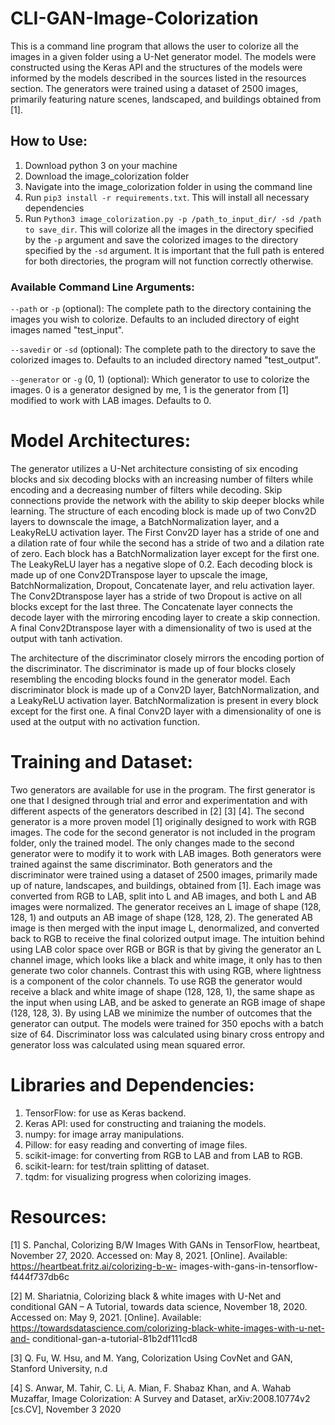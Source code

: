 # CLI-GAN-Image-Colorization
This is a command line program that allows the user to colorize all the images in a given folder using a U-Net generator model. The models were constructed using the Keras API and the structures of the models were informed by the models described in the sources listed in the resources section. The generators were trained using a dataset of 2500 images, primarily featuring nature scenes, landscaped, and buildings obtained from [1].

## How to Use:
1. Download python 3 on your machine
2. Download the image_colorization folder
3. Navigate into the image_colorization folder in using the command line
4. Run `pip3 install -r requirements.txt`. This will install all necessary dependencies
5. Run `Python3 image_colorization.py -p /path_to_input_dir/ -sd /path to save_dir`. This will colorize all the images in the directory specified by the `-p` argument and save the colorized images to the directory specified by the `-sd` argument. It is important that the full path is entered for both directories, the program will not function correctly otherwise.

### Available Command Line Arguments:
`--path` or `-p` (optional): The complete path to the directory containing the images you wish to colorize. Defaults to an included directory of eight images named "test_input".

`--savedir` or `-sd` (optional): The complete path to the directory to save the colorized images to. Defaults to an included directory named "test_output".

`--generator` or `-g` (0, 1) (optional): Which generator to use to colorize the images. 0 is a generator designed by me, 1 is the generator from [1] modified to work with LAB images. Defaults to 0.


# Model Architectures:
The generator utilizes a U-Net architecture consisting of six encoding blocks and six decoding blocks with an increasing number of filters while encoding and a decreasing number of filters while decoding. Skip connections provide the network with the ability to skip deeper blocks while learning. The structure of each encoding block is made up of two Conv2D layers to downscale the image, a BatchNormalization layer, and a LeakyReLU activation layer. The First Conv2D layer has a stride of one and a dilation rate of four while the second has a stride of two and a dilation rate of zero. Each block has a BatchNormalization layer except for the first one. The LeakyReLU layer has a negative slope of 0.2. Each decoding block is made up of one Conv2DTranspose layer to upscale the image, BatchNormalization, Dropout, Concatenate layer, and relu activation layer. The Conv2Dtranspose layer has a stride of two Dropout is active on all blocks except for the last three. The Concatenate layer connects the decode layer with the mirroring encoding layer to create a skip connection. A final Conv2Dtranspose layer with a dimensionality of two is used at the output with tanh activation.


The architecture of the discriminator closely mirrors the encoding portion of the discriminator. The discriminator is made up of four blocks closely resembling the encoding blocks found in the generator model. Each discriminator block is made up of a Conv2D layer, BatchNormalization, and a LeakyReLU activation layer. BatchNormalization is present in every block except for the first one. A final Conv2D layer with a dimensionality of one is used at the output with no activation function.

# Training and Dataset:
Two generators are available for use in the program. The first generator is one that I designed through trial and error and experimentation and with different aspects of the generators described in [2] [3] [4]. The second generator is a more proven model [1] originally designed to work with RGB images. The code for the second generator is not included in the program folder, only the trained model. The only changes made to the second generator were to modify it to work with LAB images. Both generators were trained against the same discriminator. Both generators and the discriminator were trained using a dataset of 2500 images, primarily made up of nature, landscapes, and buildings, obtained from [1].
Each image was converted from RGB to LAB, split into L and AB images, and both L and AB images were normalized. The generator receives an L image of shape (128, 128, 1) and outputs an AB image of shape (128, 128, 2). The generated AB image is then merged with the input image L, denormalized, and converted back to RGB to receive the final colorized output image. The intuition behind using LAB color space over RGB or BGR is that by giving the generator an L channel image, which looks like a black and white image, it only has to then generate two color channels. Contrast this with using RGB, where lightness is a component of the color channels. To use RGB the generator would receive a black and white image of shape (128, 128, 1), the same shape as the input when using LAB, and be asked to generate an RGB image of shape (128, 128, 3). By using LAB we minimize the number of outcomes that the generator can output. The models were trained for 350 epochs with a batch size of 64. Discriminator loss was calculated using binary cross entropy and generator loss was calculated using mean squared error.

# Libraries and Dependencies:
1. TensorFlow: for use as Keras backend.
2. Keras API: used for constructing and traianing the models.
3. numpy: for image array manipulations.
4. Pillow: for easy reading and converting of image files.
5. scikit-image: for converting from RGB to LAB and from LAB to RGB.
6. scikit-learn: for test/train splitting of dataset.
7. tqdm: for visualizing progress when colorizing images.

# Resources:
[1] S. Panchal, Colorizing B/W Images With GANs in TensorFlow, heartbeat, November 27, 2020. Accessed on: May 8, 2021. [Online]. Available: https://heartbeat.fritz.ai/colorizing-b-w- images-with-gans-in-tensorflow-f444f737db6c

[2] M. Shariatnia, Colorizing black & white images with U-Net and conditional GAN – A Tutorial, towards data science, November 18, 2020. Accessed on: May 9, 2021. [Online]. Available: https://towardsdatascience.com/colorizing-black-white-images-with-u-net-and- conditional-gan-a-tutorial-81b2df111cd8

[3] Q. Fu, W. Hsu, and M. Yang, Colorization Using CovNet and GAN, Stanford University, n.d

[4] S. Anwar, M. Tahir, C. Li, A. Mian, F. Shabaz Khan, and A. Wahab Muzaffar, Image Colorization: A Survey and Dataset, arXiv:2008.10774v2 [cs.CV], November 3 2020